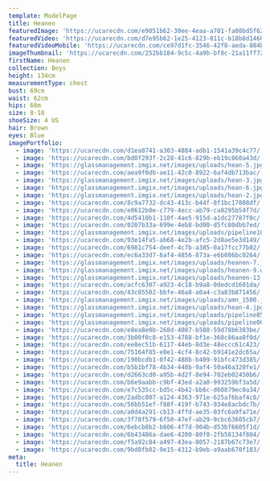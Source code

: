 ```yaml
---
template: ModelPage
title: Heanen
featuredImage: 'https://ucarecdn.com/e9051b62-30ee-4eaa-a701-fa08bd5f62b1/'
featuredVideo: 'https://ucarecdn.com/d7e95b62-1e25-4123-811c-b18b8d1460b7/'
featuredVideoMobile: 'https://ucarecdn.com/ce97d1fc-3546-42f8-aeda-884be9938632/'
imageThumbnail: 'https://ucarecdn.com/252bb184-9c5c-4a9b-bf8c-21a11ff7207d/'
firstName: Heanen
collection: Boys
height: 134cm
measurementType: chest
bust: 69cm
waist: 62cm
hips: 66m
size: 8-10
shoeSize: 4 US
hair: Brown
eyes: Blue
imagePortfolio:
  - image: 'https://ucarecdn.com/d1ea8741-a303-4884-adb1-1541a39c4c77/'
  - image: 'https://ucarecdn.com/bd0f293f-2c28-41c6-829b-eb19c860a43d/'
  - image: 'https://glassmanagement.imgix.net/images/uploads/hean-5.jpg'
  - image: 'https://ucarecdn.com/aea9f0db-ae11-42c0-8922-6af4db713bac/'
  - image: 'https://glassmanagement.imgix.net/images/uploads/hean-3.jpg'
  - image: 'https://glassmanagement.imgix.net/images/uploads/hean-6.jpg'
  - image: 'https://glassmanagement.imgix.net/images/uploads/hean-2.jpg'
  - image: 'https://ucarecdn.com/8c9a7732-dc43-413c-b44f-8f1bc17808df/'
  - image: 'https://ucarecdn.com/e0612b0e-c779-4ecc-ab79-ca8295b54f7d/'
  - image: 'https://ucarecdn.com/4d5410b1-110f-4ae5-915d-a1dc27787f0c/'
  - image: 'https://ucarecdn.com/0207b33a-699e-4eb8-bd00-d5fc80dbb7ed/'
  - image: 'https://glassmanagement.imgix.net/images/uploads/pipeline10.jpg'
  - image: 'https://ucarecdn.com/93e14fa5-ab68-4e2b-afc5-2d8ae5e3d149/'
  - image: 'https://ucarecdn.com/6981c754-deef-4c7b-a385-0a17fcc77b02/'
  - image: 'https://ucarecdn.com/ec6a33d7-6af4-4856-873a-e6b086bc0264/'
  - image: 'https://glassmanagement.imgix.net/images/uploads/heanen-7.jpg'
  - image: 'https://glassmanagement.imgix.net/images/uploads/heanen-9.webp'
  - image: 'https://glassmanagement.imgix.net/images/uploads/heanen-13.jpg'
  - image: 'https://ucarecdn.com/acfc6307-a923-4c18-b9a8-0dedcd1601da/'
  - image: 'https://ucarecdn.com/43c05502-bbfe-46a8-a0a4-c3a83b871456/'
  - image: 'https://glassmanagement.imgix.net/images/uploads/amn_1580.jpg'
  - image: 'https://glassmanagement.imgix.net/images/uploads/hean-4.jpg'
  - image: 'https://glassmanagement.imgix.net/images/uploads/pipeline05text.jpg'
  - image: 'https://glassmanagement.imgix.net/images/uploads/pipeline06text.jpg'
  - image: 'https://ucarecdn.com/e8ea8e0b-268d-4087-b588-59d78b6383be/'
  - image: 'https://ucarecdn.com/3b00f0c8-e153-4788-bf1e-360c86aa8f0d/'
  - image: 'https://ucarecdn.com/ee8ec51b-6117-44eb-8d3e-48eccc61c423/'
  - image: 'https://ucarecdn.com/75164f85-e0e1-4cf4-8c42-b9141e2dc65a/'
  - image: 'https://ucarecdn.com/190bcdb1-0f42-488b-b409-91bfc473d385/'
  - image: 'https://ucarecdn.com/b5b1bf78-4b34-448b-9af4-50a46a320fe1/'
  - image: 'https://ucarecdn.com/d2663cd0-a95b-4d2f-8e94-702eb02450b6/'
  - image: 'https://ucarecdn.com/b6e9aabb-c9bf-43ed-a2a0-993259bf3a5d/'
  - image: 'https://ucarecdn.com/e7c535cc-bd5c-4b42-bb6c-d60879ec0a34/'
  - image: 'https://ucarecdn.com/2adbc807-a124-4363-971e-625af6baf4c8/'
  - image: 'https://ucarecdn.com/56bb51ef-f88f-419f-b743-934e8acbdc7b/'
  - image: 'https://ucarecdn.com/a0d4a291-cb13-4ffd-ae35-03fc6a9fa71e/'
  - image: 'https://ucarecdn.com/3f78f579-6f50-47ef-ab29-9cbc63605cb7/'
  - image: 'https://ucarecdn.com/6ebcb8b2-b606-4f7d-904b-d53bf6605f1d/'
  - image: 'https://ucarecdn.com/6b43486a-dae6-4200-80f0-2fb58134f804/'
  - image: 'https://ucarecdn.com/f5a92c84-a497-43ea-8057-2187b67c73e7/'
  - image: 'https://ucarecdn.com/9bd0fb02-9e15-4312-b9eb-a9aab670f183/'
meta:
  title: Heanen
---
```


